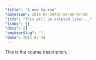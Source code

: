 ```yaml
---
"title": "A new Course"
"datetime": 2015-07-24T01:00:00-07:00
"info": "This will be deleted later..."
"links": []
"docs": []
"cmsUserSlug": ""
"date": 2015-07-24 
---
```


This is the course description...